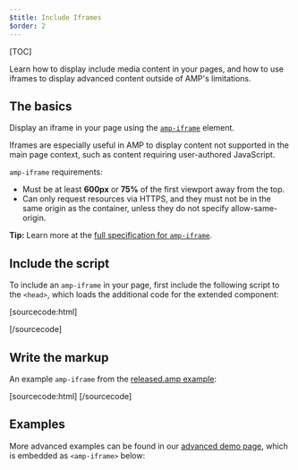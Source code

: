 ```yaml
---
$title: Include Iframes
$order: 2
---
```

[TOC]

Learn how to display include media content in your pages, and how to use iframes
to display advanced content outside of AMP's limitations.

## The basics

Display an iframe in your page using the
[`amp-iframe`](/docs/reference/components/amp-iframe.html) element.

Iframes are especially useful in AMP to display content not supported in the
main page context, such as content requiring user-authored JavaScript.

`amp-iframe` requirements:

* Must be at least **600px** or **75%** of the first viewport away from the top.
* Can only request resources via HTTPS, and they must not be in the same origin
  as the container, unless they do not specify allow-same-origin.

<aside class="note">
  <strong>Tip:</strong>
  <span>Learn more at the <a href="/docs/reference/components/amp-iframe.html">full specification for <code>amp-iframe</code></a>.</span>
</aside>

## Include the script

To include an `amp-iframe` in your page,
first include the following script to the `<head>`, which loads the additional
code for the extended component:

[sourcecode:html]
<script async custom-element="amp-iframe"
  src="https://cdn.ampproject.org/v0/amp-iframe-0.1.js"></script>
[/sourcecode]

## Write the markup

An example `amp-iframe` from the
[released.amp example](https://github.com/ampproject/amphtml/blob/master/examples/released.amp.html):

[sourcecode:html]
<amp-iframe width=300 height=300
    sandbox="allow-scripts allow-same-origin allow-popups allow-popups-to-escape-sandbox"
    layout="responsive"
    frameborder="0"
    src="https://www.google.com/maps/embed/v1/place?key=AIzaSyDG9YXIhKBhqclZizcSzJ0ROiE0qgVfwzI&q=Alameda,%20CA">
</amp-iframe>
[/sourcecode]

## Examples

More advanced examples can be found in our [advanced demo page](https://ampbyexample.com/components/amp-iframe/), which is embedded
as `<amp-iframe>` below:

<amp-iframe width=300 height=300
    sandbox="allow-scripts allow-same-origin"
    layout="responsive"
    frameborder="0"
    src="https://ampbyexample.com/components/amp-iframe/">
</amp-iframe>